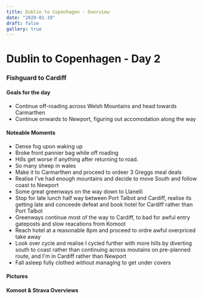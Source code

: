 ```yaml
---
title: Dublin to Copenhagen - Overview
date: "2020-01-19"
draft: false
gallery: true
---
```


# Dublin to Copenhagen - Day 2

### Fishguard to Cardiff

#### Goals for the day

*   Continue off-roading across Welsh Mountains and head towards Carmarthen
*   Continue onwards to Newport, figuring out accomodation along the way



#### Noteable Moments

*   Dense fog upon waking up
*   Broke front pannier bag while off roading
*   Hills get worse if anything after returning to road.
*   So many sheep in wales
*   Make it to Carmarthen and proceed to ordeer 3 Greggs meal deals
*   Realise I've had enough mountains and decide to move South and follow coast to Newport
*   Some great greenways on the way down to Llanelli
*   Stop for late lunch half way between Port Talbot and Cardiff, realise its getting late and conceede defeat and book hotel for Cardiff rather than Port Talbot
*   Greenways continue most of the way to Cardiff, to bad for awful entry gateposts and slow reacations from Komoot
*   Reach hotel at a reasonable 8pm and proceed to ordre awful overpriced take away
*   Look over cycle and realise I cycled further with more hills by diverting south to coast rather than continuing across moutains on pre-planned route, and I'm in Cardiff rather than Newport
*   Fall asleep fully clothed without managing to get under covers

#### Pictures

#### Komoot & Strava Overviews